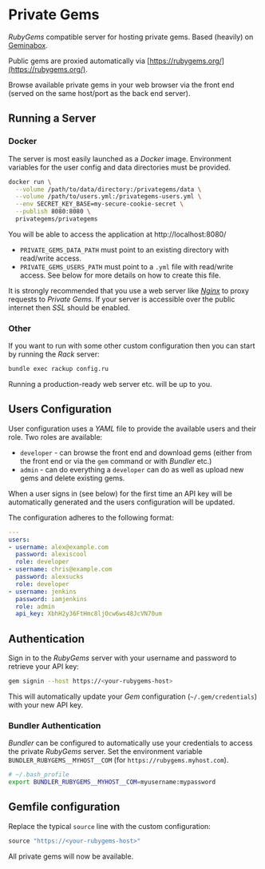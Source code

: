 # Private Gems

_RubyGems_ compatible server for hosting private gems. Based (heavily) on [Geminabox](https://github.com/geminabox/geminabox).

Public gems are proxied automatically via [https://rubygems.org/](https://rubygems.org/).

Browse available private gems in your web browser via the front end (served on the same host/port as the back end server).

## Running a Server

### Docker

The server is most easily launched as a _Docker_ image. Environment variables for the user config and data directories must be provided.

```bash
docker run \
  --volume /path/to/data/directory:/privategems/data \
  --volume /path/to/users.yml:/privategems-users.yml \
  --env SECRET_KEY_BASE=my-secure-cookie-secret \
  --publish 8080:8080 \
  privategems/privategems
```

You will be able to access the application at http://localhost:8080/

* `PRIVATE_GEMS_DATA_PATH` must point to an existing directory with read/write access.
* `PRIVATE_GEMS_USERS_PATH` must point to a `.yml` file with read/write access. See below for more details on how to create this file.

It is strongly recommended that you use a web server like [_Nginx_](https://www.nginx.com/) to proxy requests to _Private Gems_. If your server is accessible over the public internet then _SSL_ should be enabled.

### Other

If you want to run with some other custom configuration then you can start by running the _Rack_ server:

```bash
bundle exec rackup config.ru
```

Running a production-ready web server etc. will be up to you.

## Users Configuration

User configuration uses a _YAML_ file to provide the available users and their role. Two roles are available:

* `developer` - can browse the front end and download gems (either from the front end or via the `gem` command or with _Bundler_ etc.)
* `admin` - can do everything a `developer` can do as well as upload new gems and delete existing gems.

When a user signs in (see below) for the first time an API key will be automatically generated and the users configuration will be updated.

The configuration adheres to the following format:

```yaml
---
users:
- username: alex@example.com
  password: alexiscool
  role: developer
- username: chris@example.com
  password: alexsucks
  role: developer
- username: jenkins
  password: iamjenkins
  role: admin
  api_key: XbhH2y36FtHmc8ljOcw6ws48JcVN70um
```

## Authentication

Sign in to the _RubyGems_ server with your username and password to retrieve your API key:

```bash
gem signin --host https://<your-rubygems-host>
```

This will automatically update your _Gem_ configuration (`~/.gem/credentials`) with your new API key.

### Bundler Authentication

_Bundler_ can be configured to automatically use your credentials to access the private _RubyGems_ server. Set the environment variable `BUNDLER_RUBYGEMS__MYHOST__COM` (for `https://rubygems.myhost.com`).

```bash
# ~/.bash_profile
export BUNDLER_RUBYGEMS__MYHOST__COM=myusername:mypassword
```

## Gemfile configuration

Replace the typical `source` line with the custom configuration:

```ruby
source "https://<your-rubygems-host>"
```

All private gems will now be available.
